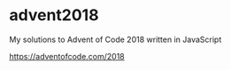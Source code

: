 # advent2018
My solutions to Advent of Code 2018 written in JavaScript

https://adventofcode.com/2018
